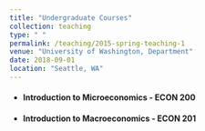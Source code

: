 ```yaml
---
title: "Undergraduate Courses"
collection: teaching
type: " "
permalink: /teaching/2015-spring-teaching-1
venue: "University of Washington, Department"
date: 2018-09-01
location: "Seattle, WA"
---
```


- #### Introduction to Microeconomics - ECON 200
- #### Introduction to Macroeconomics - ECON 201

